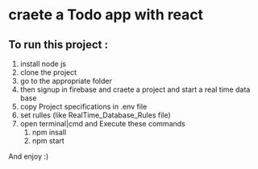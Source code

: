 # craete a Todo app with react

<h2>To run this project :</h2>
<ol>
  <li>install node js</li>
  <li>clone the project</li>
  <li>go to the appropriate folder</li>
  <li>
    then signup in firebase and craete a project and start a real time data base
  </li>
  <li>copy Project specifications in .env file</li>
  <li>set rulles (like RealTime_Database_Rules file)</li>
  <li>
    open terminal|cmd and Execute these commands
    <ol>
      <li>npm insall</li>
      <li>npm start</li>
    </ol>
  </li>
</ol>

And enjoy :)

